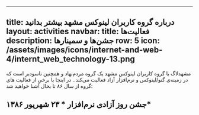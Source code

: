 ----------
title: درباره گروه کاربران لینوکس مشهد بیشتر بدانید
layout: activities
navbar:
  title: فعالیت‌ها
  description: جشن‌ها و سمینارها
  row: 5
  icon: /assets/images/icons/internet-and-web-4/internt_web_technology-13.png
----------

مشهد‌لاگ یا گروه کاربران لینوکس مشهد یک گروه مردم‌نهاد و همچنین ناسودبر است که در زمینه‌ی گنو/لینوکس و نرم‌افزار آزاد فعالیت می‌کند..
در اینجا با برخی از فعالیت های گروه از سال ۸۶ تا بحال آشنا خواهید شد:

##  جشن روز آزادی نرم‌افزار * ۲۳ شهریور ۱۳۸۶*
